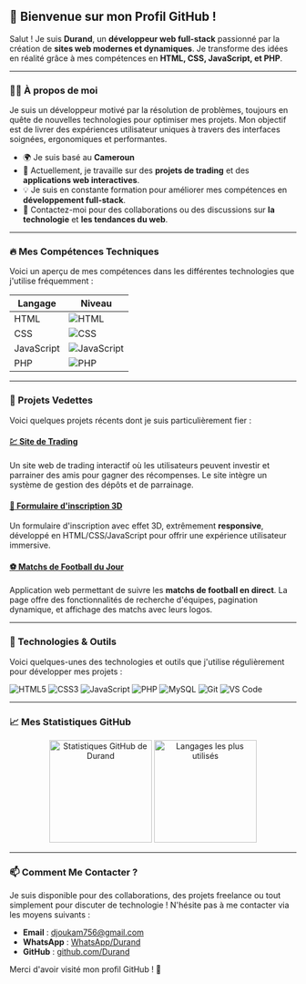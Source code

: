 ## 👋 Bienvenue sur mon Profil GitHub !  

Salut ! Je suis **Durand**, un **développeur web full-stack** passionné par la création de **sites web modernes et dynamiques**. Je transforme des idées en réalité grâce à mes compétences en **HTML, CSS, JavaScript, et PHP**.

---

### 🧑‍💻 À propos de moi 

Je suis un développeur motivé par la résolution de problèmes, toujours en quête de nouvelles technologies pour optimiser mes projets. Mon objectif est de livrer des expériences utilisateur uniques à travers des interfaces soignées, ergonomiques et performantes.

- 🌍 Je suis basé au **Cameroun**
- 🚀 Actuellement, je travaille sur des **projets de trading** et des **applications web interactives**.
- 💡 Je suis en constante formation pour améliorer mes compétences en **développement full-stack**.
- 💬 Contactez-moi pour des collaborations ou des discussions sur **la technologie** et **les tendances du web**.

---

### 🔥 Mes Compétences Techniques

Voici un aperçu de mes compétences dans les différentes technologies que j'utilise fréquemment :

| Langage        | Niveau |
|----------------|--------|
| HTML           | ![HTML](https://img.shields.io/badge/HTML-95%25-green?style=for-the-badge) |
| CSS            | ![CSS](https://img.shields.io/badge/CSS-80%25-blue?style=for-the-badge)    |
| JavaScript     | ![JavaScript](https://img.shields.io/badge/JavaScript-85%25-yellow?style=for-the-badge) |
| PHP            | ![PHP](https://img.shields.io/badge/PHP-90%25-purple?style=for-the-badge)  |

---

### 🌟 Projets Vedettes

Voici quelques projets récents dont je suis particulièrement fier :

#### [💹 Site de Trading]()
Un site web de trading interactif où les utilisateurs peuvent investir et parrainer des amis pour gagner des récompenses. Le site intègre un système de gestion des dépôts et de parrainage.

#### [📝 Formulaire d'inscription 3D]()
Un formulaire d'inscription avec effet 3D, extrêmement **responsive**, développé en HTML/CSS/JavaScript pour offrir une expérience utilisateur immersive.

#### [⚽ Matchs de Football du Jour]()
Application web permettant de suivre les **matchs de football en direct**. La page offre des fonctionnalités de recherche d'équipes, pagination dynamique, et affichage des matchs avec leurs logos.

---

### 🚀 Technologies & Outils

Voici quelques-unes des technologies et outils que j'utilise régulièrement pour développer mes projets :

![HTML5](https://img.shields.io/badge/HTML5-E34F26?style=for-the-badge&logo=html5&logoColor=white)
![CSS3](https://img.shields.io/badge/CSS3-1572B6?style=for-the-badge&logo=css3&logoColor=white)
![JavaScript](https://img.shields.io/badge/JavaScript-F7DF1E?style=for-the-badge&logo=javascript&logoColor=black)
![PHP](https://img.shields.io/badge/PHP-777BB4?style=for-the-badge&logo=php&logoColor=white)
![MySQL](https://img.shields.io/badge/MySQL-4479A1?style=for-the-badge&logo=mysql&logoColor=white)
![Git](https://img.shields.io/badge/Git-F05032?style=for-the-badge&logo=git&logoColor=white)
![VS Code](https://img.shields.io/badge/VS%20Code-007ACC?style=for-the-badge&logo=visual-studio-code&logoColor=white)

---

### 📈 Mes Statistiques GitHub

<p align="center">
  <img height="180em" src="https://github-readme-stats.vercel.app/api?username=Durand&show_icons=true&theme=radical&count_private=true" alt="Statistiques GitHub de Durand"/>
  <img height="180em" src="https://github-readme-stats.vercel.app/api/top-langs/?username=Durand&layout=compact&langs_count=8&theme=radical" alt="Langages les plus utilisés"/>
</p>

---

### 📫 Comment Me Contacter ?

Je suis disponible pour des collaborations, des projets freelance ou tout simplement pour discuter de technologie ! N'hésite pas à me contacter via les moyens suivants :

- **Email** : [djoukam756@gmail.com](mailto:djoukam756@gmail.com)
- **WhatsApp** : [WhatsApp/Durand](https://wa.me/+237651104356)
- **GitHub** : [github.com/Durand](https://github.com/Durand756)

Merci d'avoir visité mon profil GitHub ! 🙌
